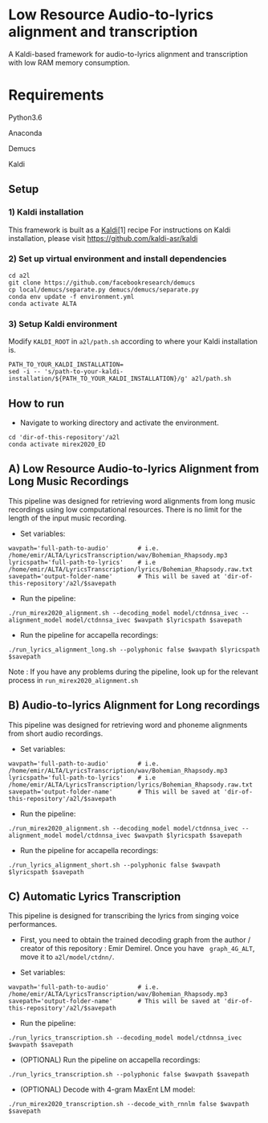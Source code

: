 # Low Resource Audio-to-lyrics alignment and transcription

A Kaldi-based framework for audio-to-lyrics alignment and transcription with low RAM memory consumption.

# Requirements

Python3.6

Anaconda

Demucs

Kaldi

## Setup

### 1) Kaldi  installation
This framework is built as a [Kaldi](http://kaldi-asr.org/)[1] recipe 
For instructions on Kaldi installation, please visit https://github.com/kaldi-asr/kaldi


### 2) Set up virtual environment and install dependencies

```
cd a2l
git clone https://github.com/facebookresearch/demucs
cp local/demucs/separate.py demucs/demucs/separate.py
conda env update -f environment.yml
conda activate ALTA
```

### 3) Setup Kaldi environment

Modify ```KALDI_ROOT``` in  ```a2l/path.sh``` according to where your Kaldi installation is.
```
PATH_TO_YOUR_KALDI_INSTALLATION=
sed -i -- 's/path-to-your-kaldi-installation/${PATH_TO_YOUR_KALDI_INSTALLATION}/g' a2l/path.sh
```

## How to run


* Navigate to working directory and activate the environment.
```
cd 'dir-of-this-repository'/a2l
conda activate mirex2020_ED
```
## A) Low Resource Audio-to-lyrics Alignment from Long  Music Recordings

This pipeline was designed for retrieving word alignments from long music recordings using low computational resources. There is no limit for the length of the input music recording.

* Set variables:
```
wavpath='full-path-to-audio'        # i.e. /home/emir/ALTA/LyricsTranscription/wav/Bohemian_Rhapsody.mp3
lyricspath='full-path-to-lyrics'    # i.e /home/emir/ALTA/LyricsTranscription/lyrics/Bohemian_Rhapsody.raw.txt
savepath='output-folder-name'       # This will be saved at 'dir-of-this-repository'/a2l/$savepath
```
* Run the pipeline:
```
./run_mirex2020_alignment.sh --decoding_model model/ctdnnsa_ivec --alignment_model model/ctdnnsa_ivec $wavpath $lyricspath $savepath
```
* Run the pipeline for accapella recordings:
```
./run_lyrics_alignment_long.sh --polyphonic false $wavpath $lyricspath $savepath
```

Note : If you have any problems during the pipeline, look up for the relevant process in ```run_mirex2020_alignment.sh```

## B) Audio-to-lyrics Alignment for Long recordings

This pipeline was designed for retrieving word and phoneme alignments from short audio recordings.

* Set variables:
```
wavpath='full-path-to-audio'        # i.e. /home/emir/ALTA/LyricsTranscription/wav/Bohemian_Rhapsody.mp3
lyricspath='full-path-to-lyrics'    # i.e /home/emir/ALTA/LyricsTranscription/lyrics/Bohemian_Rhapsody.raw.txt
savepath='output-folder-name'       # This will be saved at 'dir-of-this-repository'/a2l/$savepath
```
* Run the pipeline:
```
./run_mirex2020_alignment.sh --decoding_model model/ctdnnsa_ivec --alignment_model model/ctdnnsa_ivec $wavpath $lyricspath $savepath
```
* Run the pipeline for accapella recordings:
```
./run_lyrics_alignment_short.sh --polyphonic false $wavpath $lyricspath $savepath
```

## C) Automatic Lyrics Transcription

This pipeline is designed for transcribing the lyrics from singing voice performances.

* First, you need to obtain the trained decoding graph from the author / creator of this repository : Emir Demirel. Once you have ``` graph_4G_ALT```, move it to ```a2l/model/ctdnn/```. 

* Set variables:
```
wavpath='full-path-to-audio'        # i.e. /home/emir/ALTA/LyricsTranscription/wav/Bohemian_Rhapsody.mp3
savepath='output-folder-name'       # This will be saved at 'dir-of-this-repository'/a2l/$savepath
```
* Run the pipeline:
```
./run_lyrics_transcription.sh --decoding_model model/ctdnnsa_ivec $wavpath $savepath
```
* (OPTIONAL) Run the pipeline on accapella recordings:
```
./run_lyrics_transcription.sh --polyphonic false $wavpath $savepath
```
* (OPTIONAL) Decode with 4-gram MaxEnt LM model:
```
./run_mirex2020_transcription.sh --decode_with_rnnlm false $wavpath $savepath
```
